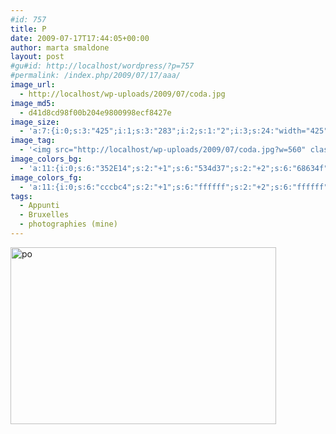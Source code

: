 ```yaml
---
#id: 757
title: P
date: 2009-07-17T17:44:05+00:00
author: marta smaldone
layout: post
#gu#id: http://localhost/wordpress/?p=757
#permalink: /index.php/2009/07/17/aaa/
image_url:
  - http://localhost/wp-uploads/2009/07/coda.jpg
image_md5:
  - d41d8cd98f00b204e9800998ecf8427e
image_size:
  - 'a:7:{i:0;s:3:"425";i:1;s:3:"283";i:2;s:1:"2";i:3;s:24:"width="425" height="283"";s:4:"bits";s:1:"8";s:8:"channels";s:1:"3";s:4:"mime";s:10:"image/jpeg";}'
image_tag:
  - '<img src="http://localhost/wp-uploads/2009/07/coda.jpg?w=560" class="aligncenter size-full wp-image-759" title="coda"   alt="coda"    />'
image_colors_bg:
  - 'a:11:{i:0;s:6:"352E14";s:2:"+1";s:6:"534d37";s:2:"+2";s:6:"68634f";s:2:"+3";s:6:"9b978a";s:2:"+4";s:6:"cccbc4";s:2:"+5";s:6:"ebebe8";i:-1;s:6:"2d2711";i:-2;s:6:"28230f";i:-3;s:6:"1b170a";i:-4;s:6:"0d0c05";i:-5;s:6:"050502";}'
image_colors_fg:
  - 'a:11:{i:0;s:6:"cccbc4";s:2:"+1";s:6:"ffffff";s:2:"+2";s:6:"ffffff";s:2:"+3";s:6:"1b170a";s:2:"+4";s:6:"352e14";s:2:"+5";s:6:"352e14";i:-1;s:6:"cccbc4";i:-2;s:6:"cccbc4";i:-3;s:6:"9b978a";i:-4;s:6:"9b978a";i:-5;s:6:"9b978a";}'
tags:
  - Appunti
  - Bruxelles
  - photographies (mine)
---
```

<img class="aligncenter size-full wp-image-3636" src="{{ site.url }}/images/uploads/2009/07/po-1.jpg" alt="po" width="425" height="283" srcset="{{ site.url }}/images/uploads/2009/07/po-1.jpg 425w, {{ site.url }}/images/uploads/2009/07/po-1-300x200.jpg 300w, {{ site.url }}/images/uploads/2009/07/po-1-330x220.jpg 330w" sizes="(max-width: 425px) 100vw, 425px" />